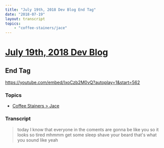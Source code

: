 ```yaml
---
title: "July 19th, 2018 Dev Blog End Tag"
date: "2018-07-19"
layout: transcript
topics:
    - "coffee-stainers/jace"
---
```

# [July 19th, 2018 Dev Blog](../2018-07-19.md)
## End Tag
https://youtube.com/embed/IxoCzb2M0vQ?autoplay=1&start=562

### Topics
* [Coffee Stainers > Jace](../topics/coffee-stainers/jace.md)

### Transcript

> today I know that everyone in the coments are gonna be like you so it looks so tired mhmmm get some sleep shave your beard that's what you sound like yeah
